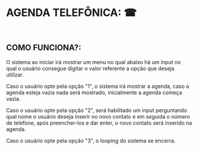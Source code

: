 # AGENDA TELEFÔNICA: ☎

<br>

## COMO FUNCIONA?:
O sistema ao iniciar irá mostrar um menu no qual abaixo há um input no qual o usuário consegue digitar o valor referente a opção que deseja utilizar.

Caso o usuário opte pela opção "1", o sistema irá mostrar a agenda, caso a agenda esteja vazia nada será mostrado, inicialmente a agenda começa vazia.

Caso o usuário opte pela opção "2", será habilitado um input perguntando qual nome o usuário deseja inserir no novo contato e em seguida o número de telefone, após preencher-los e dar enter, o novo contato será inserido na agenda.

Caso o usuário opte pela opção "3", o looping do sistema se encerra.